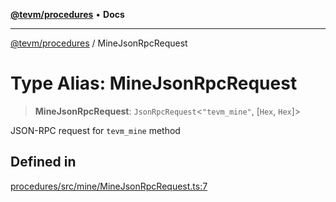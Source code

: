[**@tevm/procedures**](../README.md) • **Docs**

***

[@tevm/procedures](../globals.md) / MineJsonRpcRequest

# Type Alias: MineJsonRpcRequest

> **MineJsonRpcRequest**: `JsonRpcRequest`\<`"tevm_mine"`, [`Hex`, `Hex`]\>

JSON-RPC request for `tevm_mine` method

## Defined in

[procedures/src/mine/MineJsonRpcRequest.ts:7](https://github.com/evmts/tevm-monorepo/blob/main/packages/procedures/src/mine/MineJsonRpcRequest.ts#L7)

